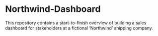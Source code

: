 # Northwind-Dashboard
This repository contains a start-to-finish overview of building a sales dashboard for stakeholders at a fictional ‘Northwind’ shipping company. 
